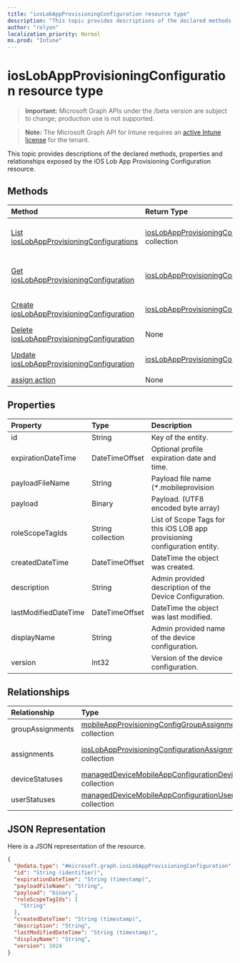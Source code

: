 ```yaml
---
title: "iosLobAppProvisioningConfiguration resource type"
description: "This topic provides descriptions of the declared methods, properties and relationships exposed by the iOS Lob App Provisioning Configuration resource."
author: "rolyon"
localization_priority: Normal
ms.prod: "Intune"
---
```


# iosLobAppProvisioningConfiguration resource type

> **Important:** Microsoft Graph APIs under the /beta version are subject to change; production use is not supported.

> **Note:** The Microsoft Graph API for Intune requires an [active Intune license](https://go.microsoft.com/fwlink/?linkid=839381) for the tenant.

This topic provides descriptions of the declared methods, properties and relationships exposed by the iOS Lob App Provisioning Configuration resource.

## Methods
|Method|Return Type|Description|
|:---|:---|:---|
|[List iosLobAppProvisioningConfigurations](../api/intune-apps-ioslobappprovisioningconfiguration-list.md)|[iosLobAppProvisioningConfiguration](../resources/intune-apps-ioslobappprovisioningconfiguration.md) collection|List properties and relationships of the [iosLobAppProvisioningConfiguration](../resources/intune-apps-ioslobappprovisioningconfiguration.md) objects.|
|[Get iosLobAppProvisioningConfiguration](../api/intune-apps-ioslobappprovisioningconfiguration-get.md)|[iosLobAppProvisioningConfiguration](../resources/intune-apps-ioslobappprovisioningconfiguration.md)|Read properties and relationships of the [iosLobAppProvisioningConfiguration](../resources/intune-apps-ioslobappprovisioningconfiguration.md) object.|
|[Create iosLobAppProvisioningConfiguration](../api/intune-apps-ioslobappprovisioningconfiguration-create.md)|[iosLobAppProvisioningConfiguration](../resources/intune-apps-ioslobappprovisioningconfiguration.md)|Create a new [iosLobAppProvisioningConfiguration](../resources/intune-apps-ioslobappprovisioningconfiguration.md) object.|
|[Delete iosLobAppProvisioningConfiguration](../api/intune-apps-ioslobappprovisioningconfiguration-delete.md)|None|Deletes a [iosLobAppProvisioningConfiguration](../resources/intune-apps-ioslobappprovisioningconfiguration.md).|
|[Update iosLobAppProvisioningConfiguration](../api/intune-apps-ioslobappprovisioningconfiguration-update.md)|[iosLobAppProvisioningConfiguration](../resources/intune-apps-ioslobappprovisioningconfiguration.md)|Update the properties of a [iosLobAppProvisioningConfiguration](../resources/intune-apps-ioslobappprovisioningconfiguration.md) object.|
|[assign action](../api/intune-apps-ioslobappprovisioningconfiguration-assign.md)|None|Not yet documented|

## Properties
|Property|Type|Description|
|:---|:---|:---|
|id|String|Key of the entity.|
|expirationDateTime|DateTimeOffset|Optional profile expiration date and time.|
|payloadFileName|String|Payload file name (*.mobileprovision | *.xml).|
|payload|Binary|Payload. (UTF8 encoded byte array)|
|roleScopeTagIds|String collection|List of Scope Tags for this iOS LOB app provisioning configuration entity.|
|createdDateTime|DateTimeOffset|DateTime the object was created.|
|description|String|Admin provided description of the Device Configuration.|
|lastModifiedDateTime|DateTimeOffset|DateTime the object was last modified.|
|displayName|String|Admin provided name of the device configuration.|
|version|Int32|Version of the device configuration.|

## Relationships
|Relationship|Type|Description|
|:---|:---|:---|
|groupAssignments|[mobileAppProvisioningConfigGroupAssignment](../resources/intune-apps-mobileappprovisioningconfiggroupassignment.md) collection|The associated group assignments.|
|assignments|[iosLobAppProvisioningConfigurationAssignment](../resources/intune-apps-ioslobappprovisioningconfigurationassignment.md) collection|The associated group assignments for IosLobAppProvisioningConfiguration.|
|deviceStatuses|[managedDeviceMobileAppConfigurationDeviceStatus](../resources/intune-apps-manageddevicemobileappconfigurationdevicestatus.md) collection|The list of device installation states for this mobile app configuration.|
|userStatuses|[managedDeviceMobileAppConfigurationUserStatus](../resources/intune-apps-manageddevicemobileappconfigurationuserstatus.md) collection|The list of user installation states for this mobile app configuration.|

## JSON Representation
Here is a JSON representation of the resource.
<!-- {
  "blockType": "resource",
  "keyProperty": "id",
  "@odata.type": "microsoft.graph.iosLobAppProvisioningConfiguration"
}
-->
``` json
{
  "@odata.type": "#microsoft.graph.iosLobAppProvisioningConfiguration",
  "id": "String (identifier)",
  "expirationDateTime": "String (timestamp)",
  "payloadFileName": "String",
  "payload": "binary",
  "roleScopeTagIds": [
    "String"
  ],
  "createdDateTime": "String (timestamp)",
  "description": "String",
  "lastModifiedDateTime": "String (timestamp)",
  "displayName": "String",
  "version": 1024
}
```





